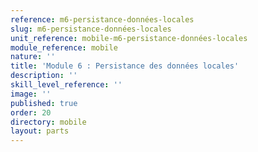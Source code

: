 ```yaml
---
reference: m6-persistance-données-locales
slug: m6-persistance-données-locales
unit_reference: mobile-m6-persistance-données-locales
module_reference: mobile
nature: ''
title: 'Module 6 : Persistance des données locales'
description: ''
skill_level_reference: ''
image: ''
published: true
order: 20
directory: mobile
layout: parts
---
```

